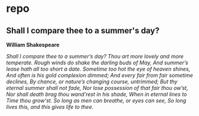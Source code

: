 # repo


## Shall I compare thee to a summer's day?
__William Shakespeare__

*Shall I compare thee to a summer’s day?*
*Thou art more lovely and more temperate.*
*Rough winds do shake the darling buds of May,*
*And summer’s lease hath all too short a date.*
*Sometime too hot the eye of heaven shines,*
*And often is his gold complexion dimmed;*
*And every fair from fair sometime declines,*
*By chance, or nature’s changing course, untrimmed;*
*But thy eternal summer shall not fade,*
*Nor lose possession of that fair thou ow’st,*
*Nor shall death brag thou wand'rest in his shade,*
*When in eternal lines to Time thou grow'st.*
*So long as men can breathe, or eyes can see,*
*So long lives this, and this gives life to thee.*
